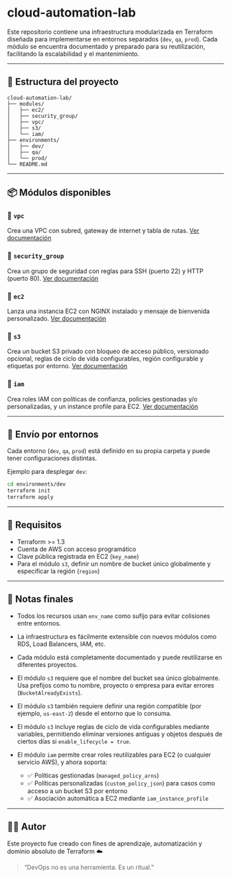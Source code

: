 # cloud-automation-lab

Este repositorio contiene una infraestructura modularizada en Terraform diseñada para implementarse en entornos separados (`dev`, `qa`, `prod`). Cada módulo se encuentra documentado y preparado para su reutilización, facilitando la escalabilidad y el mantenimiento.

---

## 🧱 Estructura del proyecto

```
cloud-automation-lab/
├── modules/
│   ├── ec2/
│   ├── security_group/
│   ├── vpc/
│   ├── s3/
│   └── iam/
├── environments/
│   ├── dev/
│   ├── qa/
│   └── prod/
└── README.md
```

---

## 📦 Módulos disponibles

### 🔹 `vpc`

Crea una VPC con subred, gateway de internet y tabla de rutas.
[Ver documentación](./modules/vpc/README.md)

### 🔹 `security_group`

Crea un grupo de seguridad con reglas para SSH (puerto 22) y HTTP (puerto 80).
[Ver documentación](./modules/security_group/README.md)

### 🔹 `ec2`

Lanza una instancia EC2 con NGINX instalado y mensaje de bienvenida personalizado.
[Ver documentación](./modules/ec2/README.md)

### 🔹 `s3`

Crea un bucket S3 privado con bloqueo de acceso público, versionado opcional, reglas de ciclo de vida configurables, región configurable y etiquetas por entorno.
[Ver documentación](./modules/s3/README.md)

### 🔹 `iam`

Crea roles IAM con políticas de confianza, policies gestionadas y/o personalizadas, y un instance profile para EC2.
[Ver documentación](./modules/iam/README.md)

---

## 🚀 Envío por entornos

Cada entorno (`dev`, `qa`, `prod`) está definido en su propia carpeta y puede tener configuraciones distintas.

Ejemplo para desplegar `dev`:

```bash
cd environments/dev
terraform init
terraform apply
```

---

## 🧰 Requisitos

* Terraform >= 1.3
* Cuenta de AWS con acceso programático
* Clave pública registrada en EC2 (`key_name`)
* Para el módulo `s3`, definir un nombre de bucket único globalmente y especificar la región (`region`)

---

## 📌 Notas finales

* Todos los recursos usan `env_name` como sufijo para evitar colisiones entre entornos.
* La infraestructura es fácilmente extensible con nuevos módulos como RDS, Load Balancers, IAM, etc.
* Cada módulo está completamente documentado y puede reutilizarse en diferentes proyectos.
* El módulo `s3` requiere que el nombre del bucket sea único globalmente. Usa prefijos como tu nombre, proyecto o empresa para evitar errores (`BucketAlreadyExists`).
* El módulo `s3` también requiere definir una región compatible (por ejemplo, `us-east-2`) desde el entorno que lo consuma.
* El módulo `s3` incluye reglas de ciclo de vida configurables mediante variables, permitiendo eliminar versiones antiguas y objetos después de ciertos días si `enable_lifecycle = true`.
* El módulo `iam` permite crear roles reutilizables para EC2 (o cualquier servicio AWS), y ahora soporta:

  * ✅ Políticas gestionadas (`managed_policy_arns`)
  * ✅ Políticas personalizadas (`custom_policy_json`) para casos como acceso a un bucket S3 por entorno
  * ✅ Asociación automática a EC2 mediante `iam_instance_profile`

---

## 👨‍💻 Autor

Este proyecto fue creado con fines de aprendizaje, automatización y dominio absoluto de Terraform ☁️

> “DevOps no es una herramienta. Es un ritual.”
